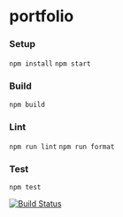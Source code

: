 # portfolio

### Setup
`npm install`
`npm start`

### Build
`npm build`

### Lint
`npm run lint`
`npm run format`

### Test
`npm test`

[![Build Status](https://github.com/parkjmjohn/portfolio/workflows/ci.yml/badge.svg)](https://github.com/parkjmjohn/portfolio/actions)
